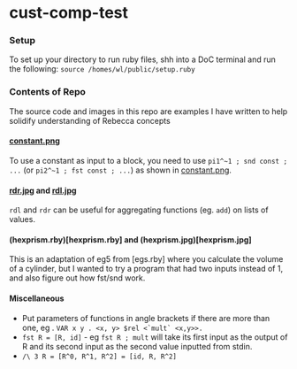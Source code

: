 # cust-comp-test

### Setup
To set up your directory to run ruby files, shh into a DoC terminal and run the following:
`source /homes/wl/public/setup.ruby`

### Contents of Repo
The source code and images in this repo are examples I have written to help solidify understanding of Rebecca concepts

#### [constant.png](constant.PNG)
To use a constant as input to a block, you need to use `pi1^~1 ; snd const ; ...` (or `pi2^~1 ; fst const ; ...`) as shown in [constant.png](constant.PNG).
  
####  [rdr.jpg](rdr.jpg) and [rdl.jpg](rdl.jpg)
`rdl` and `rdr` can be useful for aggregating functions (eg. `add`) on lists of values. 

#### (hexprism.rby)[hexprism.rby] and (hexprism.jpg)[hexprism.jpg]
This is an adaptation of eg5 from [egs.rby] where you calculate the volume of a cylinder, but I wanted to try a program that had two inputs instead of 1, and also figure out how fst/snd work.

#### Miscellaneous 
 - Put parameters of functions in angle brackets if there are more than one, eg . ``VAR x y . <x, y> $rel <`mult` <x,y>>.``
 - `fst R = [R, id]` - eg `fst R ; mult` will take its first input as the output of R and its second input as the second value inputted from stdin.
 - `/\ 3 R = [R^0, R^1, R^2] = [id, R, R^2]`
